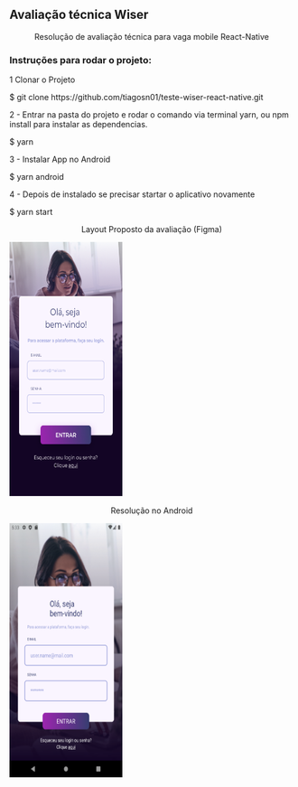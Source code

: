 ## Avaliação técnica Wiser

<p align="center">Resolução de avaliação técnica para vaga mobile React-Native</p>

<h3>Instruções para rodar o projeto:</h3>
  1 Clonar o Projeto
 <p> $ git clone https://github.com/tiagosn01/teste-wiser-react-native.git</p>

  2 - Entrar na pasta do projeto e rodar o comando via terminal yarn, ou npm install
  para instalar as dependencias.
 <p> $ yarn </p>

  3 - Instalar App no Android
 <p> $ yarn android</p>

 4 - Depois de instalado se precisar startar o aplicativo novamente
 <p> $ yarn start</p>


<p align="center">Layout Proposto da avaliação (Figma)</p>
<img src="./src/assets/Original.png" width="200px" height="450px">

<p align="center">Resolução no Android</p>
<img src="./src/assets/Teste.png" width="200px" height="450px">



